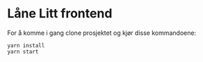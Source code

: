 # Låne Litt frontend

For å komme i gang clone prosjektet og kjør disse kommandoene:

```
yarn install
yarn start
```
